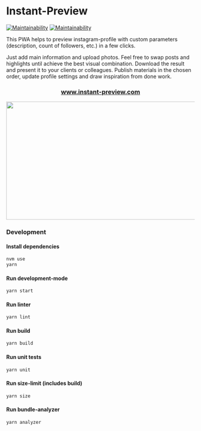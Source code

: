 # Instant-Preview

[![Maintainability](https://github.com/voronin-ivan/instant-preview/workflows/CI-CD/badge.svg)](https://codeclimate.com/github/voronin-ivan/instant-preview/maintainability) [![Maintainability](https://api.codeclimate.com/v1/badges/c660873893ed4756ad1d/maintainability)](https://codeclimate.com/github/voronin-ivan/instant-preview/maintainability)

This PWA helps to preview instagram-profile with custom parameters (description, count of followers, etc.) in a few clicks.

Just add main information and upload photos. Feel free to swap posts and highlights until achieve the best visual combination. Download the result and present it to your clients or colleagues. Publish materials in the chosen order, update profile settings and draw inspiration from done work.
<h3 align="center"><a href="https://instant-preview.com">www.instant-preview.com</a></h3>
<p align="center">
    <img src="https://raw.githubusercontent.com/voronin-ivan/instant-preview/master/src/static/img/og_image.png" width="600px" height="315px">
</p>

### Development

#### Install dependencies
```sh
nvm use
yarn
```

#### Run development-mode

```sh
yarn start
```

#### Run linter

```sh
yarn lint
```

#### Run build

```sh
yarn build
```

#### Run unit tests

```sh
yarn unit
```

#### Run size-limit (includes build)

```sh
yarn size
```

#### Run bundle-analyzer

```sh
yarn analyzer
```
